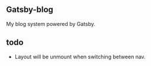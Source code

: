 ## Gatsby-blog

My blog system powered by Gatsby.

## todo 

- Layout will be unmount when switching between nav.

